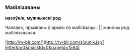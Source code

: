 ### Мабілізаваны
**назоўнік, мужчынскі род**

Чалавек, прызваны ў армію па мабілізацыі. || жаночы род: мабілізаваная.

<a rel="author">[http://rv-blr.com/](http://rv-blr.com/slounik.jsp?letterId=0&maskId=0&pageId=1584)</a>
